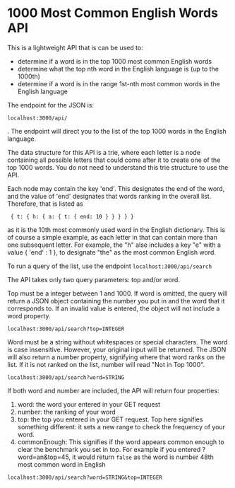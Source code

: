<body>
	<h1>1000 Most Common English Words API</h1>
		<p>This is a lightweight API that is can be used to:
		<ul>
			<li>determine if a word is in the top 1000 most common English words</li>
			<li>determine what the top nth word in the English language is (up to the 1000th)</li>
			<li>determine if a word is in the range 1st-nth most common words in the English language</li>
		</ul>
		</p>
		<p>The endpoint for the JSON is:</p>
			<p><code>localhost:3000/api/</code></p>. The endpoint will direct you to the list of the top 1000 words in the English language.</p> 
			<p>The data structure for this API is a trie, where each letter is a node containing all possible letters that could come after it to create one of the top 1000 words. You do not need to understand this trie structure to use the API. </p>
			<p>Each node may contain the key 'end'. This designates the end of the word, and the value of 'end' designates that words ranking in the overall list. Therefore, that is listed as <p><code> { t: { h: { a: { t: { end: 10 } } } } } </code></p> as it is the 10th most commonly used word in the English dictionary. This is of course a simple example, as each letter in that can contain more than one subsequent letter. For example, the "h" alse includes a key "e" with a value { 'end' : 1 }, to designate "the" as the most common English word.</p>
			<p>To run a query of the list, use the endpoint <code>localhost:3000/api/search</code></p>
			<p>The API takes only two query parameters: top and/or word.</p>
			<p>Top must be a integer between 1 and 1000. If word is omitted, the query will return a JSON object containing the number you put in and the word that it corresponds to. If an invalid value is entered, the object will not include a word property.</p>
			<p><code>localhost:3000/api/search?top=INTEGER</code></p>
			<p>Word must be a string without whitespaces or special characters. The word is case insensitive. However, your original input will be returned. The JSON will also return a number property, signifying where that word ranks on the list. If it is not ranked on the list, number will read "Not in Top 1000".</p>
			<p><code>localhost:3000/api/search?word=STRING</code></p>
			<p>If both word and number are included, the API will return four properties:
			<ol>
				<li>word: the word your entered in your GET request</li>
				<li>number: the ranking of your word</li>
				<li>top: the top you entered in your GET request. Top here signifies something different: it sets a new range to check the frequency of your word.</li>
				<li>commonEnough: This signifies if the word appears common enough to clear the benchmark you set in top. For example if you entered ?word=an&top=45, it would return <code>false</code> as the word is number 48th most common word in English</li>
			</ol></p>
			<p><code>localhost:3000/api/search?word=STRING&top=INTEGER</code></p>
